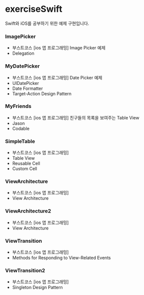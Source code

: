# exerciseSwift
Swift와 iOS를 공부하기 위한 예제 구현입니다.


### ImagePicker
- 부스트코스 [ios 앱 프로그래밍] Image Picker 예제 
- Delegation

### MyDatePicker
- 부스트코스 [ios 앱 프로그래밍] Date Picker 예제
- UIDatePicker
- Date Formatter
- Target-Action Design Pattern

### MyFriends
- 부스트코스 [ios 앱 프로그래밍] 친구들의 목록을 보여주는 Table View 
- Jason
- Codable

### SimpleTable 
- 부스트코스 [ios 앱 프로그래밍]
- Table View
- Reusable Cell
- Custom Cell

### ViewArchitecture 
- 부스트코스 [ios 앱 프로그래밍]
- View Architecture

### ViewArchitecture2 
- 부스트코스 [ios 앱 프로그래밍]
- View Architecture

### ViewTransition
- 부스트코스 [ios 앱 프로그래밍]
- Methods for Responding to View-Related Events

### ViewTransition2
- 부스트코스 [ios 앱 프로그래밍]
- Singleton Design Pattern
